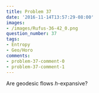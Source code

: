 ```yaml
---
title: Problem 37
date: '2016-11-14T13:57:29-08:00'
images:
- /images/Rufus-36-42_0.png
question_number: 37
tags:
- Entropy
- Geo/Horo
comments:
- problem-37-comment-0
- problem-37-comment-1
---
```

Are geodesic flows $h$-expansive?


